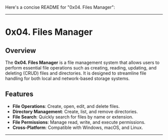 Here's a concise README for "0x04. Files Manager":

---

# 0x04. Files Manager

## Overview
The **0x04. Files Manager** is a file management system that allows users to perform essential file operations such as creating, reading, updating, and deleting (CRUD) files and directories. It is designed to streamline file handling for both local and network-based storage systems.

## Features
- **File Operations**: Create, open, edit, and delete files.
- **Directory Management**: Create, list, and remove directories.
- **File Search**: Quickly search for files by name or extension.
- **File Permissions**: Manage read, write, and execute permissions.
- **Cross-Platform**: Compatible with Windows, macOS, and Linux.
----
